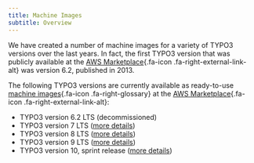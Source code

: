 ```yaml
---
title: Machine Images
subtitle: Overview
---
```


We have created a number of machine images for a variety of TYPO3 versions over the last years. In fact, the first TYPO3 version that was publicly available at the [AWS Marketplace](https://aws.amazon.com/marketplace/seller-profile?id=3c5e5f3c-d60e-4405-a9ca-aae8abfa3e2b){.fa-icon .fa-right-external-link-alt} was version 6.2, published in 2013.

The following TYPO3 versions are currently available as ready-to-use [machine images](../miscellaneous/glossary.md#machineimages){.fa-icon .fa-right-glossary} at the [AWS Marketplace](https://aws.amazon.com/marketplace/seller-profile?id=3c5e5f3c-d60e-4405-a9ca-aae8abfa3e2b){.fa-icon .fa-right-external-link-alt}:

* <span class="strikethrough">TYPO3 version 6.2 LTS</span> (decommissioned)
* TYPO3 version 7 LTS ([more details](typo3v7.md))
* TYPO3 version 8 LTS ([more details](typo3v8.md))
* TYPO3 version 9 LTS ([more details](typo3v9.md))
* TYPO3 version 10, sprint release ([more details](typo3v10.md))
